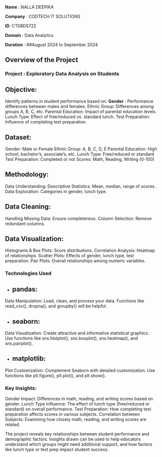 **Name** : NALLA DEEPIKA

**Company** : CODTECH IT SOLUTIONS

**ID**: CT08DS722

**Domain** : Data Analytics

**Duration** : ##August 2024 to September 2024

## Overview of the Project

### Project : Exploratory Data Analysis on Students

## Objective:
Identify patterns in student performance based on:
**Gender** : Performance differences between males and females.
Ethnic Group: Differences among groups A, B, C, etc.
Parental Education: Impact of parental education levels.
Lunch Type: Effect of free/reduced vs. standard lunch.
Test Preparation: Influence of completing test preparation.
## Dataset:
Gender: Male or Female
Ethnic Group: A, B, C, D, E
Parental Education: High school, bachelor’s, associate’s, etc.
Lunch Type: Free/reduced or standard
Test Preparation: Completed or not
Scores: Math, Reading, Writing (0-100)

## Methodology:
Data Understanding:
Descriptive Statistics: Mean, median, range of scores.
Data Exploration: Categories in gender, lunch type.

## Data Cleaning:
Handling Missing Data: Ensure completeness.
Column Selection: Remove redundant columns.

## Data Visualization:
Histograms & Box Plots: Score distributions.
Correlation Analysis: Heatmap of relationships.
Scatter Plots: Effects of gender, lunch type, test preparation.
Pair Plots: Overall relationships among numeric variables.

### Technologies Used 
- ## pandas:
Data Manipulation: Load, clean, and process your data. Functions like read_csv(), dropna(), and groupby() will be helpful.

- ## seaborn:
Data Visualization: Create attractive and informative statistical graphics. Use functions like sns.histplot(), sns.boxplot(), sns.heatmap(), and sns.pairplot().

- ## matplotlib:
Plot Customization: Complement Seaborn with detailed customization. Use functions like plt.figure(), plt.plot(), and plt.show().

### Key Insights:
Gender Impact: Differences in math, reading, and writing scores based on gender.
Lunch Type Influence: The effect of lunch type (free/reduced or standard) on overall performance.
Test Preparation: How completing test preparation affects scores in various subjects.
Correlation between Subjects: Examining how closely math, reading, and writing scores are related.

The project reveals key relationships between student performance and demographic factors. Insights drawn can be used to help educators understand which groups might need additional support, and how factors like lunch type or test prep impact student success.
